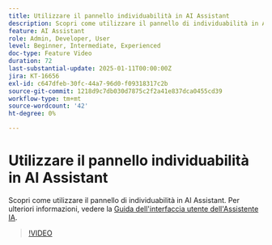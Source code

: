 ```yaml
---
title: Utilizzare il pannello individuabilità in AI Assistant
description: Scopri come utilizzare il pannello di individuabilità in AI Assistant.
feature: AI Assistant
role: Admin, Developer, User
level: Beginner, Intermediate, Experienced
doc-type: Feature Video
duration: 72
last-substantial-update: 2025-01-11T00:00:00Z
jira: KT-16656
exl-id: c647dfeb-30fc-44a7-96d0-f09318317c2b
source-git-commit: 1218d9c7db030d7875c2f2a41e837dca0455cd39
workflow-type: tm+mt
source-wordcount: '42'
ht-degree: 0%

---
```


# Utilizzare il pannello individuabilità in AI Assistant

Scopri come utilizzare il pannello di individuabilità in AI Assistant. Per ulteriori informazioni, vedere la [Guida dell&#39;interfaccia utente dell&#39;Assistente IA](https://experienceleague.adobe.com/it/docs/experience-platform/ai-assistant/ui-guide#use-discoverability).

>[!VIDEO](https://video.tv.adobe.com/v/3440962/?learn=on&enablevpops)
